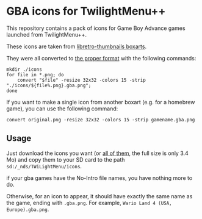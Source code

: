 
# GBA icons for TwilightMenu++
This repository contains a pack of icons for Game Boy Advance games launched from TwilightMenu++.

These icons are taken from [libretro-thumbnails boxarts](https://github.com/libretro-thumbnails/Nintendo_-_Game_Boy_Advance/tree/master/Named_Boxarts).

They were all converted to [the proper format](https://github.com/DS-Homebrew/TWiLightMenu/pull/1800) with the following commands:

```
mkdir ./icons
for file in *.png; do
	convert "$file" -resize 32x32 -colors 15 -strip "./icons/${file%.png}.gba.png";
done
```

If you want to make a single icon from another boxart (e.g. for a homebrew game), you can use the following command:
```
convert original.png -resize 32x32 -colors 15 -strip gamename.gba.png
```

## Usage

Just download the icons you want (or [all of them](https://github.com/Axce/twilightmenu-gba-icons/archive/refs/heads/main.zip), the full size is only 3.4 Mo) and copy them to your SD card to the path `sd:/_nds/TWiLightMenu/icons`.

if your gba games have the No-Intro file names, you have nothing more to do.

Otherwise, for an icon to appear, it should have exactly the same name as the game, ending with `.gba.png`. For example, `Wario Land 4 (USA, Europe).gba.png`.

